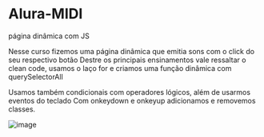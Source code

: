 # Alura-MIDI
página dinâmica com JS

Nesse curso fizemos uma página dinâmica que emitia sons com o click do seu respectivo botão
Destre os principais ensinamentos vale ressaltar o clean code, usamos o laço for e criamos uma função dinâmica com querySelectorAll 

Usamos também condicionais com operadores lógicos, além de usarmos eventos do teclado
Com onkeydown e onkeyup adicionamos e removemos classes.

![image](https://github.com/Dan-Dias/Alura-MIDI/assets/118864637/20765370-28a3-4ec3-a4a7-09385eaa997c)
